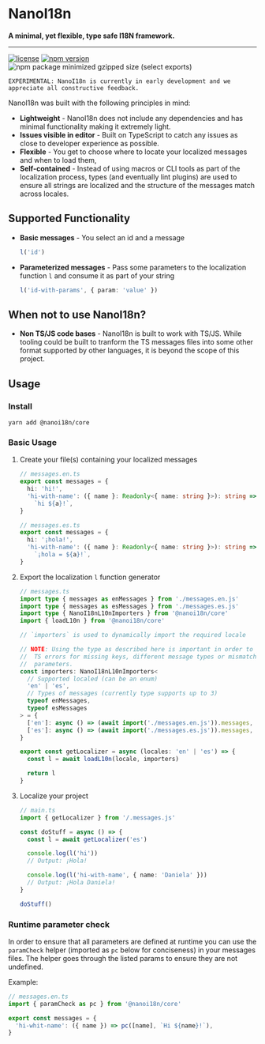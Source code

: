 # NanoI18n

**A minimal, yet flexible, type safe I18N framework.**

---

[![license](https://img.shields.io/npm/l/@nanoi18n/core.svg?style=for-the-badge&labelColor=000000)](https://github.com/nanoi18n/nanoi18n-core/blob/main/LICENSE)
[![npm version](https://img.shields.io/npm/v/@nanoi18n/core.svg?style=for-the-badge&labelColor=000000)](https://www.npmjs.com/package/@nanoi18n/core)
![npm package minimized gzipped size (select exports)](https://img.shields.io/bundlejs/size/@nanoi18n/core.svg?style=for-the-badge&labelColor=000000)

    EXPERIMENTAL: NanoI18n is currently in early development and we appreciate all constructive feedback.

NanoI18n was built with the following principles in mind:

- **Lightweight** - NanoI18n does not include any dependencies and has minimal functionality making it extremely light.
- **Issues visible in editor** - Built on TypeScript to catch any issues as close to developer experience as possible.
- **Flexible** - You get to choose where to locate your localized messages and when to load them,
- **Self-contained** - Instead of using macros or CLI tools as part of the localization process, types (and eventually lint plugins) are used to ensure all strings are localized and the structure of the messages match across locales.

## Supported Functionality

- **Basic messages** - You select an id and a message
  ```typescript
  l('id')
  ```
- **Parameterized messages** - Pass some parameters to the localization function `l` and consume it as part of your string
  ```typescript
  l('id-with-params', { param: 'value' })
  ```

## When not to use NanoI18n?

- **Non TS/JS code bases** - NanoI18n is built to work with TS/JS. While tooling could be built to tranform the TS messages files into some other format supported by other languages, it is beyond the scope of this project.

## Usage

### Install

`yarn add @nanoi18n/core`

### Basic Usage

1. Create your file(s) containing your localized messages

   ```typescript
   // messages.en.ts
   export const messages = {
     hi: 'hi!',
     'hi-with-name': ({ name }: Readonly<{ name: string }>): string =>
       `hi ${a}!`,
   }
   ```

   ```typescript
   // messages.es.ts
   export const messages = {
     hi: '¡hola!',
     'hi-with-name': ({ name }: Readonly<{ name: string }>): string =>
       `¡hola = ${a}!`,
   }
   ```

2. Export the localization `l` function generator

   ```typescript
   // messages.ts
   import type { messages as enMessages } from './messages.en.js'
   import type { messages as esMessages } from './messages.es.js'
   import type { NanoI18nL10nImporters } from '@nanoi18n/core'
   import { loadL10n } from '@nanoi18n/core'

   // `importers` is used to dynamically import the required locale

   // NOTE: Using the type as described here is important in order to get
   //  TS errors for missing keys, different message types or mismatched
   //  parameters.
   const importers: NanoI18nL10nImporters<
     // Supported localed (can be an enum)
     'en' | 'es',
     // Types of messages (currently type supports up to 3)
     typeof enMessages,
     typeof esMessages
   > = {
     ['en']: async () => (await import('./messages.en.js')).messages,
     ['es']: async () => (await import('./messages.es.js')).messages,
   }

   export const getLocalizer = async (locales: 'en' | 'es') => {
     const l = await loadL10n(locale, importers)

     return l
   }
   ```

3. Localize your project

   ```typescript
   // main.ts
   import { getLocalizer } from '/.messages.js'

   const doStuff = async () => {
     const l = await getLocalizer('es')

     console.log(l('hi'))
     // Output: ¡Hola!

     console.log(l('hi-with-name', { name: 'Daniela' }))
     // Output: ¡Hola Daniela!
   }

   doStuff()
   ```

### Runtime parameter check

In order to ensure that all parameters are defined at runtime you can use the `paramCheck` helper (imported as `pc` below for conciseness) in your messages files. The helper goes through the listed params to ensure they are not undefined.

Example:

```typescript
// messages.en.ts
import { paramCheck as pc } from '@nanoi18n/core'

export const messages = {
  'hi-whit-name': ({ name }) => pc([name], `Hi ${name}!`),
}
```
